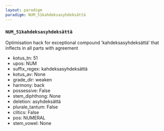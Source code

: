 ```yaml
---
layout: paradigm
paradigm: NUM_51kahdeksasyhdeksättä
---
```

### ` NUM_51kahdeksasyhdeksättä `

Optimisation hack for exceptional compound ’kahdeksasyhdeksättä’ that inflects in all parts with agreement
* kotus_tn: 51
* upos: NUM
* suffix_regex: kahdeksasyhdeksättä
* kotus_av: None
* grade_dir: weaken
* harmony: back
* possessive: False
* stem_diphthong: None
* deletion: asyhdeksättä
* plurale_tantum: False
* clitics: False
* pos: NUMERAL
* stem_vowel: None
